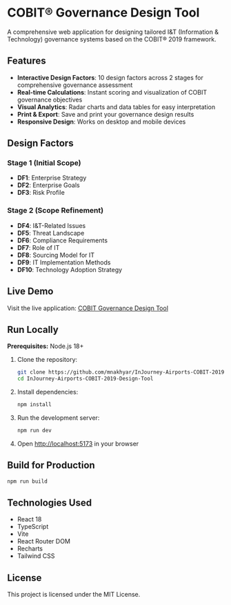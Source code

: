 # COBIT® Governance Design Tool

A comprehensive web application for designing tailored I&T (Information & Technology) governance systems based on the COBIT® 2019 framework.

## Features

- **Interactive Design Factors**: 10 design factors across 2 stages for comprehensive governance assessment
- **Real-time Calculations**: Instant scoring and visualization of COBIT governance objectives
- **Visual Analytics**: Radar charts and data tables for easy interpretation
- **Print & Export**: Save and print your governance design results
- **Responsive Design**: Works on desktop and mobile devices

## Design Factors

### Stage 1 (Initial Scope)
- **DF1**: Enterprise Strategy
- **DF2**: Enterprise Goals  
- **DF3**: Risk Profile

### Stage 2 (Scope Refinement)
- **DF4**: I&T-Related Issues
- **DF5**: Threat Landscape
- **DF6**: Compliance Requirements
- **DF7**: Role of IT
- **DF8**: Sourcing Model for IT
- **DF9**: IT Implementation Methods
- **DF10**: Technology Adoption Strategy

## Live Demo

Visit the live application: [COBIT Governance Design Tool](https://mnakhyar.github.io/InJourney-Airports-COBIT-2019-Design-Tool/)

## Run Locally

**Prerequisites:** Node.js 18+

1. Clone the repository:
   ```bash
   git clone https://github.com/mnakhyar/InJourney-Airports-COBIT-2019-Design-Tool.git
   cd InJourney-Airports-COBIT-2019-Design-Tool
   ```

2. Install dependencies:
   ```bash
   npm install
   ```

3. Run the development server:
   ```bash
   npm run dev
   ```

4. Open [http://localhost:5173](http://localhost:5173) in your browser

## Build for Production

```bash
npm run build
```

## Technologies Used

- React 18
- TypeScript
- Vite
- React Router DOM
- Recharts
- Tailwind CSS

## License

This project is licensed under the MIT License.
